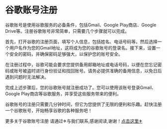 # 谷歌账号注册

谷歌账号是使用谷歌服务的必备条件，包括Gmail、Google Play商店、Google Drive等。注册谷歌账号非常简单，只需要几个步骤就可以完成。

首先，打开谷歌的注册页面，填写个人信息，包括姓名、电话号码等。然后选择一个用户名作为您的Gmail地址，这将成为您的谷歌账号的登录名。接下来，设置一个安全的密码，并确保密码足够强大，以保护您的账号安全。

在注册过程中，谷歌可能会要求您提供备用邮箱地址或电话号码，以便在您忘记密码或账号被盗时进行身份验证和找回账号。请务必提供准确的备用信息，以免日后遇到问题时无法解决。

完成上述步骤后，您的谷歌账号就注册成功了。您可以使用该账号登录Gmail、Google Play商店等谷歌服务，并享受这些服务带来的便利。

谷歌账号的注册只需要几分钟时间，但它为您提供了无限的便利和乐趣。赶快注册一个谷歌账号，开始畅享谷歌的各种服务吧！

更多关于谷歌账号注册 请通过✈与我们联系,感谢阅读,谢谢！[点击这里✈](https://t.me/lm66bot)